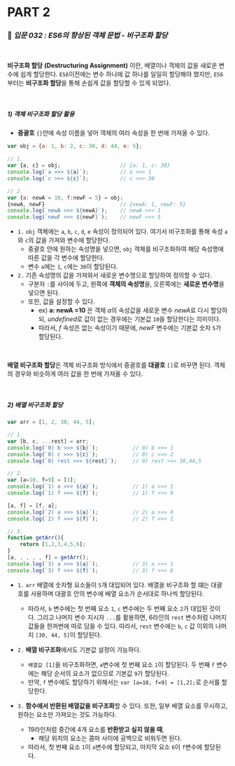 # PART 2

###  :pencil: ***입문 032 :  ES6의 향상된 객체 문법 - 비구조화 할당***

<br>

**비구조화 할당** **(Destructuring Assignment)** 이란, 배열이나 객체의 값을 새로운 변수에 쉽게 할당한다. `ES6`이전에는 변수 하나에 값 하나를 일일히 할당해야 했지만, `ES6`부터는 **비구조화 할당**을 통해 손쉽게 값을 할당할 수 있게 되었다.

<br>

##### _1) 객체 비구조화 할당 활용_

- **중괄호** `{}`안에 속성 이름을 넣어 객체의 여러 속성을 한 번에 가져올 수 있다. 

```javascript
var obj = {a: 1, b: 2, c: 30, d: 44, e: 5};

// 1.
var {a, c} = obj;					// {a: 1, c: 30}
console.log(`a >>> ${a}`);			// a >>> 1
console.log(`c >>> ${c}`);			// c >>> 30

// 2.
var {a: newA = 10, f:newF = 5} = obj;
{newA, newF}						// {newA: 1, newF: 5}
console.log(`newA >>> ${newA}`);	// newA >>> 1
console.log(`newF >>> ${newF}`);	// newF >>> 5
```

- `1.` `obj` 객체에는 `a`, `b`, `c`, `d`, `e` 속성이 정의되어 있다. 여기서 비구조화를 통해 속성 `a`와 `c`의 값을 가져와 변수에 할당한다.
  - 중괄호 안에 원하는 속성명을 넣으면, `obj` 객체를 비구조화하여 해당 속성명에 따른 값을 각 변수에 할당한다.
  - 변수 `a`에는 `1`, `c`에는 `30`이 할당된다.
- `2.` 기존 속성명의 값을 가져와서 새로운 변수명으로 할당하여 정의할 수 있다. 
  - 구분자 `:`를 사이에 두고, 왼쪽에 **객체의 속성명**을, 오른쪽에는 **새로운 변수명**을 넣으면 된다.
  - 또한, 값을 설정할 수 있다.
    - ex) **a: newA =10** 은 객체 *a*의 속성값을 새로운 변수 *newA*로 다시 할당하되, *undefined*로 값이 없는 경우에는 기본값 `10`을 할당한다는 의미이다. 
    - 따라서, *f* 속성은 없는 속성이기 때문에, *newF* 변수에는 기본값 숫자 `5`가 할당된다.

<br>

**배열 비구조화 할당**은 객체 비구조화 방식에서 중괄호를 **대괄호** `[]`로 바꾸면 된다. 객체의 경우와 비슷하게 여러 값을 한 번에 가져올 수 있다.

<br>

##### _2) 배열 비구조화 할당_

```javascript
var arr = [1, 2, 30, 44, 5];

// 1.
var [b, c, ...rest] = arr;
console.log(`0) b >>> ${b}`);			// 0) b >>> 1
console.log(`0) c >>> ${c}`);			// 0) c >>> 2
console.log(`0) rest >>> ${rest}`);		// 0) rest >>> 30,44,5

// 2.
var [a=10, f=9] = [1];
console.log(`1) a >>> ${a}`);			// 1) a >>> 1
console.log(`1) f >>> ${f}`);			// 1) f >>> 9

[a, f] = [f, a];
console.log(`2) a >>> ${a}`);			// 2) a >>> 9
console.log(`2) f >>> ${f}`);			// 2) f >>> 1

// 3.
function getArr(){
    return [1,2,3,4,5,6];
}
[a, , , , , f] = getArr();
console.log(`3) a >>> ${a}`);			// 3) a >>> 1
console.log(`3) f >>> ${f}`);			// 3) f >>> 6
```

- `1.` `arr` 배열에 숫자형 요소들이 `5`개 대입되어 있다. 배열을 비구조화 할 떄는 대괄호를 사용하며  대괄호 안의 변수에 배열 요소가 순서대로 하나씩 할당된다.
  - 따라서, `b` 변수에는 첫 번째 요소 `1`, `c` 변수에는 두 번째 요소 `2`가 대입된 것이다. 그리고 나머지 변수 지시자 `...`를 활용하면, 6라인의 `rest` 변수처럼 나머지 값들을 한꺼번에 따로 담을 수 있다. 따라서, `rest` 변수에는 `b`, `c` 값 이외의 나머지 `[30, 44, 5]`이 할당된다. 

- `2.` **배열 비구조화**에서도 기본값 설정이 가능하다. 
  - `배열값 [1]`을 비구조화하면, `a`변수에 첫 번째 요소 `1`이 할당된다. 두 번째 `f` 변수에는 해당 순서의 요소가 없으므로 기본값 `9`가 할당된다. 
  - 만약, `f` 변수에도 할당하기 위해서는 `var [a=10, f=9] = [1,2];`로 순서를 할당한다. 
- `3.` **함수에서 반환된 배열값을 비구조화**할 수 있다.  또한, 일부 배열 요소를 무시하고, 원하는 요소만 가져오는 것도 가능하다.
  - 19라인처럼 중간에 4개 요소를 **반환받고 싶지 않을 때**,
    - 해당 위치의 요소는 콤마 사이에 공백으로 비워두면 된다.
  - 따라서, 첫 번째 요소 `1`이 `a`변수에 할당되고, 마지막 요소 `6`이 `f`변수에 할당된다.


